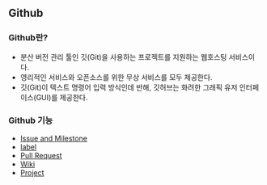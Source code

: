 ## Github
### Github란?
- 분산 버전 관리 툴인 깃(Git)을 사용하는 프로젝트를 지원하는 웹호스팅 서비스이다.
- 영리적인 서비스와 오픈소스를 위한 무상 서비스를 모두 제공한다.
- 깃(Git)이 텍스트 명령어 입력 방식인데 반해, 깃허브는 화려한 그래픽 유저 인터페이스(GUI)를 제공한다.

### Github 기능

- [Issue and Milestone](https://github.com/azsu3598/Cheatsheet/blob/main/Github%EA%B8%B0%EB%8A%A5%EC%A0%95%EB%A6%AC/Issue%20and%20Milestone.md)
- [label](https://github.com/azsu3598/Cheatsheet/blob/main/Github%EA%B8%B0%EB%8A%A5%EC%A0%95%EB%A6%AC/label.md)
- [Pull Request](https://github.com/azsu3598/Cheatsheet/blob/main/Github%EA%B8%B0%EB%8A%A5%EC%A0%95%EB%A6%AC/Pull%20Request.md)
- [Wiki](https://github.com/azsu3598/Cheatsheet/blob/main/Github%EA%B8%B0%EB%8A%A5%EC%A0%95%EB%A6%AC/Wiki.md)
- [Project](https://github.com/azsu3598/Cheatsheet/blob/main/Github%EA%B8%B0%EB%8A%A5%EC%A0%95%EB%A6%AC/Project.md)
